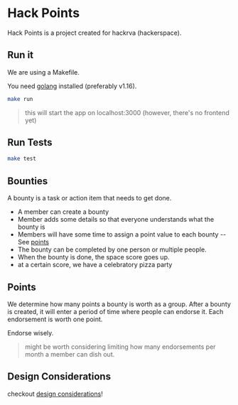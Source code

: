 # Hack Points
Hack Points is a project created for hackrva (hackerspace).  

## Run it
We are using a Makefile.

You need [golang](https://golang.org/doc/install) installed (preferably v1.16).

```bash
make run
```
> this will start the app on localhost:3000 (however, there's no frontend yet)

## Run Tests
```bash
make test
```

## Bounties
A bounty is a task or action item that needs to get done.

- A member can create a bounty
- Member adds some details so that everyone understands what the bounty is
- Members will have some time to assign a point value to each bounty -- See [points](#points)
- The bounty can be completed by one person or multiple people.
- When the bounty is done, the space score goes up.
- at a certain score, we have a celebratory pizza party

## Points
We determine how many points a bounty is worth as a group.
After a bounty is created, it will enter a period of time where people can endorse it.
Each endorsement is worth one point.

Endorse wisely.
> might be worth considering limiting how many endorsements per month a member can dish out.

## Design Considerations
checkout [design considerations](./docs/design_considerations.md)!
